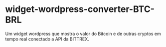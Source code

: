 # widget-wordpress-converter-BTC-BRL
Um widget wordpress que mostra o valor do Bitcoin e de outras cryptos em tempo real conectado a API da BITTREX.
